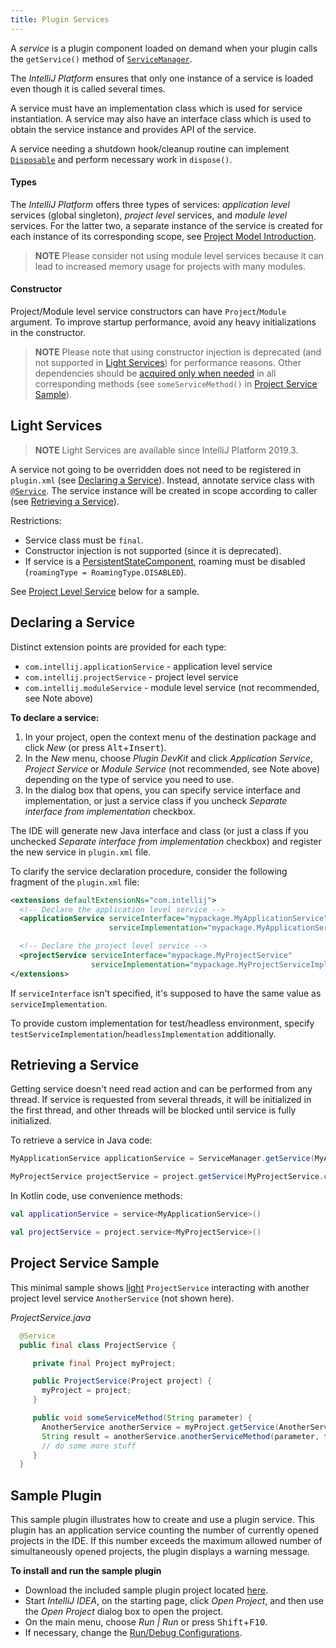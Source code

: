 ```yaml
---
title: Plugin Services
---
```

<!-- Copyright 2000-2020 JetBrains s.r.o. and other contributors. Use of this source code is governed by the Apache 2.0 license that can be found in the LICENSE file. -->

A _service_ is a plugin component loaded on demand when your plugin calls the `getService()` method of [`ServiceManager`](upsource:///platform/core-api/src/com/intellij/openapi/components/ServiceManager.java).

The *IntelliJ Platform* ensures that only one instance of a service is loaded even though it is called several times.

A service must have an implementation class which is used for service instantiation. 
A service may also have an interface class which is used to obtain the service instance and provides API of the service.

A service needing a shutdown hook/cleanup routine can implement [`Disposable`](upsource:///platform/util/src/com/intellij/openapi/Disposable.java) and perform necessary work in `dispose()`.

#### Types
The *IntelliJ Platform* offers three types of services: _application level_ services (global singleton), _project level_ services, and _module level_ services. 
For the latter two, a separate instance of the service is created for each instance of its corresponding scope, see [Project Model Introduction](/basics/project_structure.md). 

> **NOTE** Please consider not using module level services because it can lead to increased memory usage for projects with many modules.

#### Constructor
Project/Module level service constructors can have `Project`/`Module` argument.
To improve startup performance, avoid any heavy initializations in the constructor.

> **NOTE** Please note that using constructor injection is deprecated (and not supported in [Light Services](#light-services)) for performance reasons. Other dependencies should be [acquired only when needed](#retrieving-a-service) in all corresponding methods (see `someServiceMethod()` in [Project Service Sample](#project-service-sample)).

## Light Services

> **NOTE** Light Services are available since IntelliJ Platform 2019.3.

A service not going to be overridden does not need to be registered in `plugin.xml` (see [Declaring a Service](#declaring-a-service)).
Instead, annotate service class with [`@Service`](upsource:///platform/core-api/src/com/intellij/openapi/components/Service.java). 
The service instance will be created in scope according to caller (see [Retrieving a Service](#retrieving-a-service)). 
 
Restrictions:

* Service class must be `final`.
* Constructor injection is not supported (since it is deprecated).
* If service is a [PersistentStateComponent](/basics/persisting_state_of_components.md), roaming must be disabled (`roamingType = RoamingType.DISABLED`).

See [Project Level Service](#project-service-sample) below for a sample. 

## Declaring a Service

Distinct extension points are provided for each type:

* `com.intellij.applicationService` - application level service
* `com.intellij.projectService` - project level service
* `com.intellij.moduleService` - module level service (not recommended, see Note above)

**To declare a service:**

1. In your project, open the context menu of the destination package and click *New* (or press <kbd>Alt</kbd>+<kbd>Insert</kbd>).
2. In the *New* menu, choose *Plugin DevKit* and click *Application Service*, *Project Service* or *Module Service* (not recommended, see Note above) depending on the type of service you need to use.
3. In the dialog box that opens, you can specify service interface and implementation, or just a service class if you uncheck *Separate interface from implementation* checkbox.

The IDE will generate new Java interface and class (or just a class if you unchecked *Separate interface from implementation* checkbox) and register the new service in `plugin.xml` file.

To clarify the service declaration procedure, consider the following fragment of the `plugin.xml` file:

```xml
<extensions defaultExtensionNs="com.intellij">
  <!-- Declare the application level service -->
  <applicationService serviceInterface="mypackage.MyApplicationService" 
                      serviceImplementation="mypackage.MyApplicationServiceImpl" />

  <!-- Declare the project level service -->
  <projectService serviceInterface="mypackage.MyProjectService" 
                  serviceImplementation="mypackage.MyProjectServiceImpl" />
</extensions>
```

If `serviceInterface` isn't specified, it's supposed to have the same value as `serviceImplementation`.

To provide custom implementation for test/headless environment, specify `testServiceImplementation`/`headlessImplementation` additionally.

## Retrieving a Service

Getting service doesn't need read action and can be performed from any thread. If service is requested from several threads, it will be initialized in the first thread, and other threads will be blocked until service is fully initialized. 

To retrieve a service in Java code:

```java
MyApplicationService applicationService = ServiceManager.getService(MyApplicationService.class);

MyProjectService projectService = project.getService(MyProjectService.class)
```

In Kotlin code, use convenience methods:

```kotlin
val applicationService = service<MyApplicationService>()

val projectService = project.service<MyProjectService>()
```

## Project Service Sample
This minimal sample shows [light](#light-services) `ProjectService` interacting with another project level service `AnotherService` (not shown here).

_ProjectService.java_

```java         
  @Service
  public final class ProjectService {

     private final Project myProject;

     public ProjectService(Project project) {
       myProject = project;
     }                     

     public void someServiceMethod(String parameter) {
       AnotherService anotherService = myProject.getService(AnotherService.class); 
       String result = anotherService.anotherServiceMethod(parameter, false);
       // do some more stuff
     }
  }
```

## Sample Plugin

This sample plugin illustrates how to create and use a plugin service. This plugin has an application service counting the number of currently opened projects in the IDE. If this number exceeds the maximum allowed number of simultaneously opened projects, the plugin displays a warning message.

**To install and run the sample plugin**

* Download the included sample plugin project located [here](https://github.com/JetBrains/intellij-sdk-docs/tree/master/code_samples/max_opened_projects).
* Start *IntelliJ IDEA*, on the starting page, click *Open Project*, and then use the *Open Project* dialog box to open the project.
* On the main menu, choose *Run \| Run* or press <kbd>Shift</kbd>+<kbd>F10</kbd>.
* If necessary, change the [Run/Debug Configurations](https://www.jetbrains.com/help/idea/run-debug-configuration-plugin.html).
